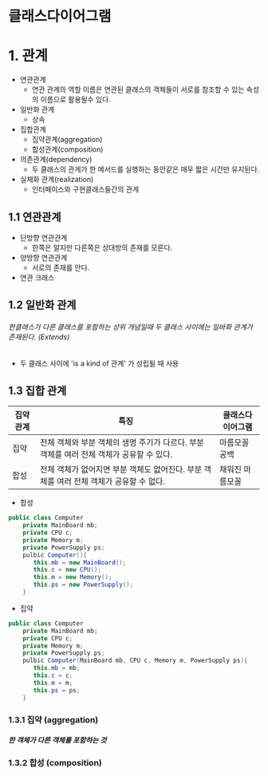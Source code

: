 # 클래스다이어그램

# 1. 관계
* 연관관계
    * 연관 관계의 역할 이름은 연관된 클래스의 객체들이 서로를 참조할 수 있는 속성의 이름으로 활용될수 있다.
* 일반화 관계
    * 상속
* 집합관계
    * 집약관계(aggregation)
    * 합성관계(composition)
* 의존관계(dependency)
    * 두 클래스의 관게가 한 메서드를 실행하는 동안같은 매우 짧은 시간만 유지된다.
* 실체화 관계(realization)
    * 인터페이스와 구현클래스들간의 관게
    
## 1.1 연관관계 
* 단방향 연관관계
	* 한쪽은 알지만 다른쪽은 상대방의 존재를 모른다.
* 양방향 연관관계
	* 서로의 존재를 안다.
* 연관 크래스

## 1.2 일반화 관계
###### 한클래스가  다른 클래스를 포함하는 상위 개념일때 두 클래스 사이에는 일바화 관계가 존재된다. (Extends)
* 두 클래스 사이에 'is a kind of 관계' 가 성립될 때 사용

## 1.3 집합 관계
| 집약관계 | 특징 | 클래스다이어그램|
|--------|--------| ------|
| 집약       |  전체 객체와 부분 객체의 생명 주기가 다르다. 부분 객체를 여러 전체 객체가 공유할 수 있다.| 마름모꼴 공백 |
| 합성       |  전체 객체가 없어지면 부분 객체도 없어진다. 부분 객체를 여러 전체 객체가 공유할 수 없다.| 채워진 마름모꼴 |

* 합성
```java 
public class Computer
	private MainBoard mb;
    private CPU c;
    private Memory m;
    private PowerSupply ps;
    pulbic Computer(){
       this.mb = new MainBoard();
       this.c = new CPU();
       this.m = new Memory();
       this.ps = new PowerSupply();
    }
```
* 집약
```java
public class Computer
	private MainBoard mb;
    private CPU c;
    private Memory m;
    private PowerSupply ps;
    pulbic Computer(MainBoard mb, CPU c, Memory m, PowerSupply ps){
       this.mb = mb;
       this.c = c;
       this.m = m;
       this.ps = ps;
    }
```


### 1.3.1 집약 (aggregation)
##### 한 객체가 다른 객체를 포함하는 것
### 1.3.2 합성 (composition)

